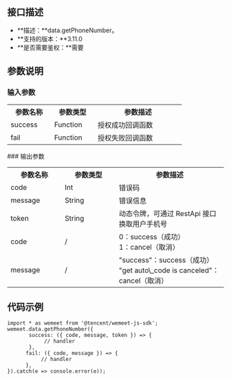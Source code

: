 ## 接口描述
- **描述：**data.getPhoneNumber。
- **支持的版本：**3.11.0
- **是否需要鉴权：**需要

## 参数说明
### 输入参数
<table>
   <tr>
      <th width="20%" >参数名称</td>
      <th width="20%" >参数类型</td>
      <th width="40%" >参数描述</td>
   </tr>
   <tr>
      <td>success</td>
      <td>Function</td>
      <td>授权成功回调函数</td>
   </tr>
   <tr>
      <td>fail</td>
      <td>Function</td>
      <td>授权失败回调函数</td>
   </tr>
</table>
### 输出参数
<table>
   <tr>
      <th width="20%" >参数名称</td>
      <th width="20%" >参数类型</td>
      <th width="40%" >参数描述</td>
   </tr>
   <tr>
      <td>code</td>
      <td>Int</td>
      <td>错误码</td>
   </tr>
   <tr>
      <td>message</td>
      <td>String</td>
      <td>错误信息</td>
   </tr>
   <tr>
      <td>token</td>
      <td>String</td>
      <td>动态令牌，可通过 RestApi 接口换取用户手机号</td>
   </tr>
   <tr>
      <td>code</td>
      <td>/</td>
      <td> 0：success（成功）<br> 1：cancel（取消）</td>
   </tr>
   <tr>
      <td>message</td>
      <td>/</td>
      <td>"success"：success（成功） <br>"get auto\_code is canceled"：cancel（取消）</td>
   </tr>
</table>



## 代码示例
```plaintext
import * as wemeet from '@tencent/wemeet-js-sdk';
wemeet.data.getPhoneNumber({
       success: ({ code, message, token }) => {
            // handler
       },
      fail: ({ code, message }) => {
           // handler
      },
}).catch(e => console.error(e));
```
